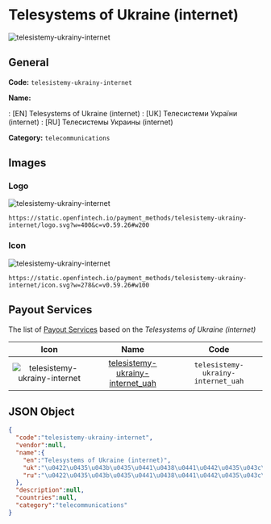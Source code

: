 
# Telesystems of Ukraine (internet) 
![telesistemy-ukrainy-internet](https://static.openfintech.io/payment_methods/telesistemy-ukrainy-internet/logo.svg?w=400&c=v0.59.26#w200)  

## General 
**Code:** `telesistemy-ukrainy-internet` 
 
**Name:** 
 
:	[EN] Telesystems of Ukraine (internet) 
:	[UK] Телесистеми України (internet) 
:	[RU] Телесистемы Украины (internet) 
 
**Category:** `telecommunications` 
 

## Images 

### Logo 
![telesistemy-ukrainy-internet](https://static.openfintech.io/payment_methods/telesistemy-ukrainy-internet/logo.svg?w=400&c=v0.59.26#w200)  

```
https://static.openfintech.io/payment_methods/telesistemy-ukrainy-internet/logo.svg?w=400&c=v0.59.26#w200
```  

### Icon 
![telesistemy-ukrainy-internet](https://static.openfintech.io/payment_methods/telesistemy-ukrainy-internet/icon.svg?w=278&c=v0.59.26#w100)  

```
https://static.openfintech.io/payment_methods/telesistemy-ukrainy-internet/icon.svg?w=278&c=v0.59.26#w100
```  

## Payout Services 
 
The list of [Payout Services](/payout-services/) based on the _Telesystems of Ukraine (internet)_ 

|Icon|Name|Code| 
|:---:|:---:|:---:| 
|![telesistemy-ukrainy-internet](https://static.openfintech.io/payout_methods/telesistemy-ukrainy-internet/icon.png?w=278&c=v0.59.26#w40) |[telesistemy-ukrainy-internet_uah](/payout-services/telesistemy-ukrainy-internet_uah/)|`telesistemy-ukrainy-internet_uah`| 
 

## JSON Object 

```json
{
  "code":"telesistemy-ukrainy-internet",
  "vendor":null,
  "name":{
    "en":"Telesystems of Ukraine (internet)",
    "uk":"\u0422\u0435\u043b\u0435\u0441\u0438\u0441\u0442\u0435\u043c\u0438 \u0423\u043a\u0440\u0430\u0457\u043d\u0438 (internet)",
    "ru":"\u0422\u0435\u043b\u0435\u0441\u0438\u0441\u0442\u0435\u043c\u044b \u0423\u043a\u0440\u0430\u0438\u043d\u044b (internet)"
  },
  "description":null,
  "countries":null,
  "category":"telecommunications"
}
```  
